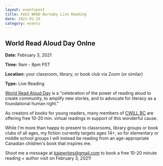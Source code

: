 ```yaml
---
layout: eventspost
title: Feb3 WRAD Burnaby Live Reading
date: 2021-01-25
category: events
---
```


## World Read Aloud Day Onlne

**Date:** February 3, 2021

**Time:** 9am - 8pm PST

**Location:** your classroom, library, or book club via Zoom (or similar)

**Type:** Live Reading 

[World Read Aloud Day](https://www.litworld.org/worldreadaloudday) is a "celebration of the power of reading aloud to create community, to amplify new stories, and to advocate for literacy as a foundational human right."

As creators of books for young readers, many members of [CWILL BC](https://cwillbc.org) are offering free 10-20 min. virtual readings in support of this wonderful cause.

While I'm more than happy to present to classrooms, library groups or book clubs of all ages, my fiction currently targets ages 14+, so for elementary or middle school groups I will instead be reading from an age-appropriate Canadian children's book that inspires me. 

Shoot me a message at [kaiewrites@gmail.com](mailto:kaiewrites@gmail.com) to book a free 10-20 minute reading + author visit on February 3, 2021!
